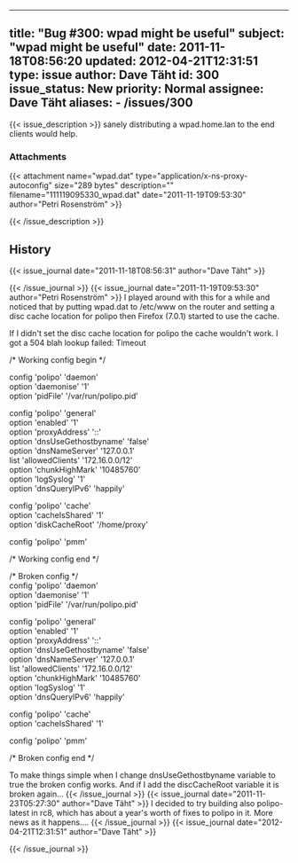 
---
title: "Bug #300: wpad might be useful"
subject: "wpad might be useful"
date: 2011-11-18T08:56:20
updated: 2012-04-21T12:31:51
type: issue
author: Dave Täht
id: 300
issue_status: New
priority: Normal
assignee: Dave Täht
aliases:
    - /issues/300
---

{{< issue_description >}}
sanely distributing a wpad.home.lan to the end clients would help.

### Attachments
{{< attachment name="wpad.dat" type="application/x-ns-proxy-autoconfig" size="289 bytes" description="" filename="111119095330_wpad.dat" date="2011-11-19T09:53:30" author="Petri Rosenström" >}}

{{< /issue_description >}}

## History
{{< issue_journal date="2011-11-18T08:56:31" author="Dave Täht" >}}

{{< /issue_journal >}}
{{< issue_journal date="2011-11-19T09:53:30" author="Petri Rosenström" >}}
I played around with this for a while and noticed that by putting
wpad.dat to /etc/www on the router and setting a disc cache location for
polipo then Firefox (7.0.1) started to use the cache.

If I didn't set the disc cache location for polipo the cache wouldn't
work. I got a 504 blah lookup failed: Timeout

/\* Working config begin \*/

config 'polipo' 'daemon'\
option 'daemonise' '1'\
option 'pidFile' '/var/run/polipo.pid'

config 'polipo' 'general'\
option 'enabled' '1'\
option 'proxyAddress' '::'\
option 'dnsUseGethostbyname' 'false'\
option 'dnsNameServer' '127.0.0.1'\
list 'allowedClients' '172.16.0.0/12'\
option 'chunkHighMark' '10485760'\
option 'logSyslog' '1'\
option 'dnsQueryIPv6' 'happily'

config 'polipo' 'cache'\
option 'cacheIsShared' '1'\
option 'diskCacheRoot' '/home/proxy'

config 'polipo' 'pmm'

/\* Working config end \*/

/\* Broken config \*/\
config 'polipo' 'daemon'\
option 'daemonise' '1'\
option 'pidFile' '/var/run/polipo.pid'

config 'polipo' 'general'\
option 'enabled' '1'\
option 'proxyAddress' '::'\
option 'dnsUseGethostbyname' 'false'\
option 'dnsNameServer' '127.0.0.1'\
list 'allowedClients' '172.16.0.0/12'\
option 'chunkHighMark' '10485760'\
option 'logSyslog' '1'\
option 'dnsQueryIPv6' 'happily'

config 'polipo' 'cache'\
option 'cacheIsShared' '1'

config 'polipo' 'pmm'

/\* Broken config end \*/

To make things simple when I change dnsUseGethostbyname variable to true
the broken config works. And if I add the discCacheRoot variable it is
broken again...
{{< /issue_journal >}}
{{< issue_journal date="2011-11-23T05:27:30" author="Dave Täht" >}}
I decided to try building also polipo-latest in rc8, which has about a
year's worth of fixes to polipo in it. More news as it happens....
{{< /issue_journal >}}
{{< issue_journal date="2012-04-21T12:31:51" author="Dave Täht" >}}

{{< /issue_journal >}}

